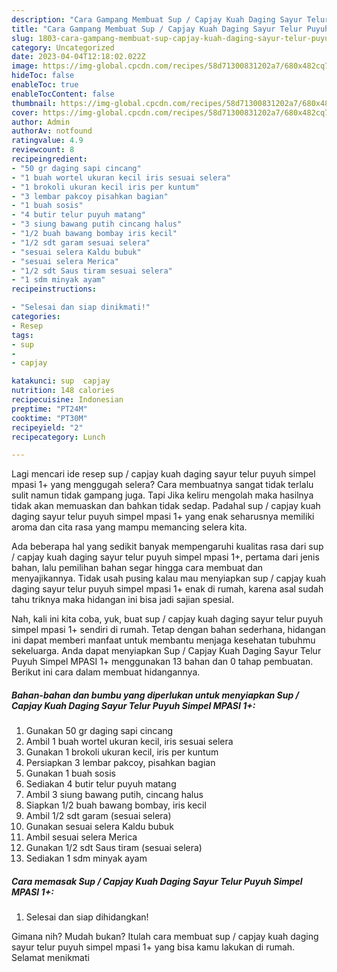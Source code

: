 ```yaml
---
description: "Cara Gampang Membuat Sup / Capjay Kuah Daging Sayur Telur Puyuh Simpel MPASI 1+ yang Lezat, Buat Buka Puasa Lezat"
title: "Cara Gampang Membuat Sup / Capjay Kuah Daging Sayur Telur Puyuh Simpel MPASI 1+ yang Lezat, Buat Buka Puasa Lezat"
slug: 1803-cara-gampang-membuat-sup-capjay-kuah-daging-sayur-telur-puyuh-simpel-mpasi-1-yang-lezat-buat-buka-puasa-lezat
category: Uncategorized
date: 2023-04-04T12:18:02.022Z
image: https://img-global.cpcdn.com/recipes/58d71300831202a7/680x482cq70/sup-capjay-kuah-daging-sayur-telur-puyuh-simpel-mpasi-1-foto-resep-utama.jpg
hideToc: false
enableToc: true
enableTocContent: false
thumbnail: https://img-global.cpcdn.com/recipes/58d71300831202a7/680x482cq70/sup-capjay-kuah-daging-sayur-telur-puyuh-simpel-mpasi-1-foto-resep-utama.jpg
cover: https://img-global.cpcdn.com/recipes/58d71300831202a7/680x482cq70/sup-capjay-kuah-daging-sayur-telur-puyuh-simpel-mpasi-1-foto-resep-utama.jpg
author: Admin
authorAv: notfound
ratingvalue: 4.9
reviewcount: 8
recipeingredient:
- "50 gr daging sapi cincang"
- "1 buah wortel ukuran kecil iris sesuai selera"
- "1 brokoli ukuran kecil iris per kuntum"
- "3 lembar pakcoy pisahkan bagian"
- "1 buah sosis"
- "4 butir telur puyuh matang"
- "3 siung bawang putih cincang halus"
- "1/2 buah bawang bombay iris kecil"
- "1/2 sdt garam sesuai selera"
- "sesuai selera Kaldu bubuk"
- "sesuai selera Merica"
- "1/2 sdt Saus tiram sesuai selera"
- "1 sdm minyak ayam"
recipeinstructions:

- "Selesai dan siap dinikmati!"
categories:
- Resep
tags:
- sup
- 
- capjay

katakunci: sup  capjay 
nutrition: 148 calories
recipecuisine: Indonesian
preptime: "PT24M"
cooktime: "PT30M"
recipeyield: "2"
recipecategory: Lunch

---
```



Lagi mencari ide resep sup / capjay kuah daging sayur telur puyuh simpel mpasi 1+ yang menggugah selera? Cara membuatnya sangat tidak terlalu sulit namun tidak gampang juga. Tapi Jika keliru mengolah maka hasilnya tidak akan memuaskan dan bahkan tidak sedap. Padahal sup / capjay kuah daging sayur telur puyuh simpel mpasi 1+ yang enak seharusnya memiliki aroma dan cita rasa yang mampu memancing selera kita.




Ada beberapa hal yang sedikit banyak mempengaruhi kualitas rasa dari sup / capjay kuah daging sayur telur puyuh simpel mpasi 1+, pertama dari jenis bahan, lalu pemilihan bahan segar hingga cara membuat dan menyajikannya. Tidak usah pusing kalau mau menyiapkan sup / capjay kuah daging sayur telur puyuh simpel mpasi 1+ enak di rumah, karena asal sudah tahu triknya maka hidangan ini bisa jadi sajian spesial.


Nah, kali ini kita coba, yuk, buat sup / capjay kuah daging sayur telur puyuh simpel mpasi 1+ sendiri di rumah. Tetap dengan bahan sederhana, hidangan ini dapat memberi manfaat untuk membantu menjaga kesehatan tubuhmu sekeluarga. Anda dapat menyiapkan Sup / Capjay Kuah Daging Sayur Telur Puyuh Simpel MPASI 1+ menggunakan 13 bahan dan 0 tahap pembuatan. Berikut ini cara dalam membuat hidangannya.

<!--inarticleads1-->

##### Bahan-bahan dan bumbu yang diperlukan untuk menyiapkan Sup / Capjay Kuah Daging Sayur Telur Puyuh Simpel MPASI 1+:

1. Gunakan 50 gr daging sapi cincang
1. Ambil 1 buah wortel ukuran kecil, iris sesuai selera
1. Gunakan 1 brokoli ukuran kecil, iris per kuntum
1. Persiapkan 3 lembar pakcoy, pisahkan bagian
1. Gunakan 1 buah sosis
1. Sediakan 4 butir telur puyuh matang
1. Ambil 3 siung bawang putih, cincang halus
1. Siapkan 1/2 buah bawang bombay, iris kecil
1. Ambil 1/2 sdt garam (sesuai selera)
1. Gunakan sesuai selera Kaldu bubuk
1. Ambil sesuai selera Merica
1. Gunakan 1/2 sdt Saus tiram (sesuai selera)
1. Sediakan 1 sdm minyak ayam




<!--inarticleads2-->

##### Cara memasak Sup / Capjay Kuah Daging Sayur Telur Puyuh Simpel MPASI 1+:


1. Selesai dan siap dihidangkan!



Gimana nih? Mudah bukan? Itulah cara membuat sup / capjay kuah daging sayur telur puyuh simpel mpasi 1+ yang bisa kamu lakukan di rumah. Selamat menikmati
